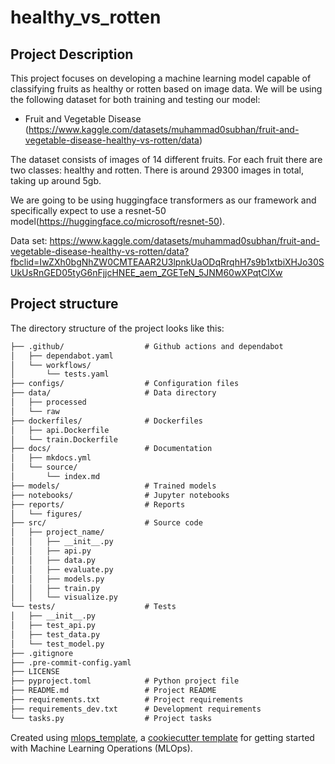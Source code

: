 # healthy_vs_rotten
## Project Description
This project focuses on developing a machine learning model capable of classifying fruits as healthy or rotten based on image data. We will be using the following dataset for both training and testing our model:

- Fruit and Vegetable Disease (https://www.kaggle.com/datasets/muhammad0subhan/fruit-and-vegetable-disease-healthy-vs-rotten/data)

The dataset consists of images of 14 different fruits. For each fruit there are two classes: healthy and rotten. There is around 29300 images in total, taking up around 5gb.

We are going to be using huggingface transformers as our framework and specifically expect to use a resnet-50 model(https://huggingface.co/microsoft/resnet-50).


Data set: https://www.kaggle.com/datasets/muhammad0subhan/fruit-and-vegetable-disease-healthy-vs-rotten/data?fbclid=IwZXh0bgNhZW0CMTEAAR2U3lpnkUaODqRrqhH7s9b1xtbiXHJo30SUkUsRnGED05tyG6nFjjcHNEE_aem_ZGETeN_5JNM60wXPqtClXw

## Project structure

The directory structure of the project looks like this:
```txt
├── .github/                  # Github actions and dependabot
│   ├── dependabot.yaml
│   └── workflows/
│       └── tests.yaml
├── configs/                  # Configuration files
├── data/                     # Data directory
│   ├── processed
│   └── raw
├── dockerfiles/              # Dockerfiles
│   ├── api.Dockerfile
│   └── train.Dockerfile
├── docs/                     # Documentation
│   ├── mkdocs.yml
│   └── source/
│       └── index.md
├── models/                   # Trained models
├── notebooks/                # Jupyter notebooks
├── reports/                  # Reports
│   └── figures/
├── src/                      # Source code
│   ├── project_name/
│   │   ├── __init__.py
│   │   ├── api.py
│   │   ├── data.py
│   │   ├── evaluate.py
│   │   ├── models.py
│   │   ├── train.py
│   │   └── visualize.py
└── tests/                    # Tests
│   ├── __init__.py
│   ├── test_api.py
│   ├── test_data.py
│   └── test_model.py
├── .gitignore
├── .pre-commit-config.yaml
├── LICENSE
├── pyproject.toml            # Python project file
├── README.md                 # Project README
├── requirements.txt          # Project requirements
├── requirements_dev.txt      # Development requirements
└── tasks.py                  # Project tasks
```


Created using [mlops_template](https://github.com/SkafteNicki/mlops_template),
a [cookiecutter template](https://github.com/cookiecutter/cookiecutter) for getting
started with Machine Learning Operations (MLOps).
